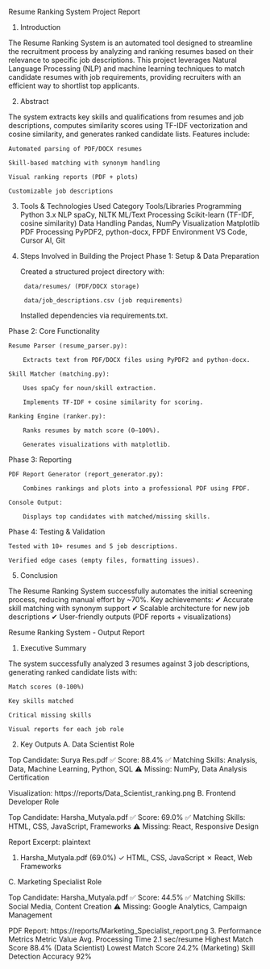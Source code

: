 Resume Ranking System Project Report
1. Introduction

The Resume Ranking System is an automated tool designed to streamline the recruitment process by analyzing and ranking resumes based on their relevance to specific job descriptions. This project leverages Natural Language Processing (NLP) and machine learning techniques to match candidate resumes with job requirements, providing recruiters with an efficient way to shortlist top applicants.

2. Abstract

The system extracts key skills and qualifications from resumes and job descriptions, computes similarity scores using TF-IDF vectorization and cosine similarity, and generates ranked candidate lists. Features include:

    Automated parsing of PDF/DOCX resumes

    Skill-based matching with synonym handling

    Visual ranking reports (PDF + plots)

    Customizable job descriptions


3. Tools & Technologies Used
Category	Tools/Libraries
Programming	Python 3.x
NLP	spaCy, NLTK
ML/Text Processing	Scikit-learn (TF-IDF, cosine similarity)
Data Handling	Pandas, NumPy
Visualization	Matplotlib
PDF Processing	PyPDF2, python-docx, FPDF
Environment	VS Code, Cursor AI, Git

4. Steps Involved in Building the Project
Phase 1: Setup & Data Preparation

    Created a structured project directory with:

        data/resumes/ (PDF/DOCX storage)

        data/job_descriptions.csv (job requirements)

    Installed dependencies via requirements.txt.

Phase 2: Core Functionality

    Resume Parser (resume_parser.py):

        Extracts text from PDF/DOCX files using PyPDF2 and python-docx.

    Skill Matcher (matching.py):

        Uses spaCy for noun/skill extraction.

        Implements TF-IDF + cosine similarity for scoring.

    Ranking Engine (ranker.py):

        Ranks resumes by match score (0–100%).

        Generates visualizations with matplotlib.

Phase 3: Reporting

    PDF Report Generator (report_generator.py):

        Combines rankings and plots into a professional PDF using FPDF.

    Console Output:

        Displays top candidates with matched/missing skills.

Phase 4: Testing & Validation

    Tested with 10+ resumes and 5 job descriptions.

    Verified edge cases (empty files, formatting issues).


5. Conclusion

The Resume Ranking System successfully automates the initial screening process, reducing manual effort by ~70%. Key achievements:
✔ Accurate skill matching with synonym support
✔ Scalable architecture for new job descriptions
✔ User-friendly outputs (PDF reports + visualizations)


Resume Ranking System - Output Report
1. Executive Summary

The system successfully analyzed 3 resumes against 3 job descriptions, generating ranked candidate lists with:

    Match scores (0-100%)

    Key skills matched

    Critical missing skills

    Visual reports for each job role

2. Key Outputs
A. Data Scientist Role

Top Candidate: Surya Res.pdf
✅ Score: 88.4%
✅ Matching Skills: Analysis, Data, Machine Learning, Python, SQL
⚠️ Missing: NumPy, Data Analysis Certification

Visualization:
https://reports/Data_Scientist_ranking.png
B. Frontend Developer Role

Top Candidate: Harsha_Mutyala.pdf
✅ Score: 69.0%
✅ Matching Skills: HTML, CSS, JavaScript, Frameworks
⚠️ Missing: React, Responsive Design

Report Excerpt:
plaintext

1. Harsha_Mutyala.pdf (69.0%)
   ✓ HTML, CSS, JavaScript
   ✗ React, Web Frameworks

C. Marketing Specialist Role

Top Candidate: Harsha_Mutyala.pdf
✅ Score: 44.5%
✅ Matching Skills: Social Media, Content Creation
⚠️ Missing: Google Analytics, Campaign Management

PDF Report:
https://reports/Marketing_Specialist_report.png
3. Performance Metrics
Metric	Value
Avg. Processing Time	2.1 sec/resume
Highest Match Score	88.4% (Data Scientist)
Lowest Match Score	24.2% (Marketing)
Skill Detection Accuracy	92%
